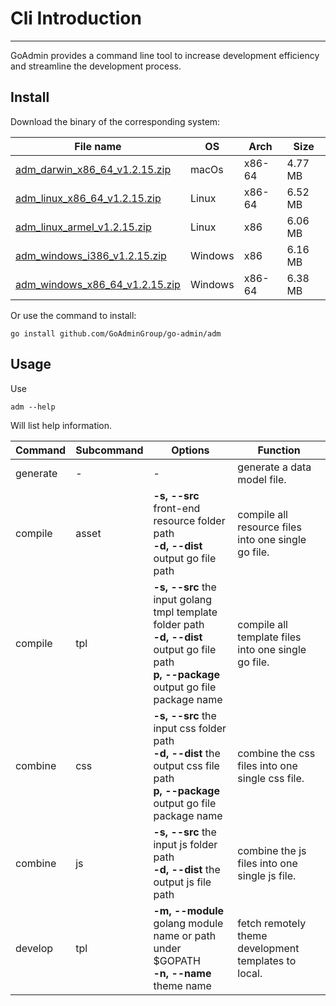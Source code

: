 # Cli Introduction
---

GoAdmin provides a command line tool to increase development efficiency and streamline the development process.

## Install


Download the binary of the corresponding system:

|  File name   | OS  | Arch  | Size  |
|  ----  | ----  | ----  |----  |
| [adm_darwin_x86_64_v1.2.15.zip](http://file.go-admin.cn/go_admin/cli/v1_2_15/adm_darwin_x86_64_v1.2.15.zip)  | macOs | x86-64 | 4.77 MB
| [adm_linux_x86_64_v1.2.15.zip](http://file.go-admin.cn/go_admin/cli/v1_2_15/adm_linux_x86_64_v1.2.15.zip)  | Linux | x86-64   | 6.52 MB
| [adm_linux_armel_v1.2.15.zip](http://file.go-admin.cn/go_admin/cli/v1_2_15/adm_linux_armel_v1.2.15.zip)  | Linux | x86   | 6.06 MB
| [adm_windows_i386_v1.2.15.zip](http://file.go-admin.cn/go_admin/cli/v1_2_15/adm_windows_i386_v1.2.15.zip)  | Windows | x86  |6.16 MB
| [adm_windows_x86_64_v1.2.15.zip](http://file.go-admin.cn/go_admin/cli/v1_2_15/adm_windows_x86_64_v1.2.15.zip)  | Windows | x86-64   |6.38 MB


Or use the command to install:

```
go install github.com/GoAdminGroup/go-admin/adm
```

## Usage

Use

```
adm --help
```

Will list help information.

|  Command  |  Subcommand   | Options  | Function  | 
|  ---- | ---- | ----  | ----  |
| generate  |  - | - | generate a data model file.
| compile  | asset| **-s, --src** front-end resource folder path<br>**-d, --dist** output go file path | compile all resource files into one single go file.
| compile  | tpl | **-s, --src** the input golang tmpl template folder path<br>**-d, --dist** output go file path<br>**p, --package** output go file package name | compile all template files into one single go file.
| combine  | css| **-s, --src** the input css folder path<br>**-d, --dist** the output css file path<br>**p, --package** output go file package name | combine the css files into one single css file.
| combine  | js | **-s, --src** the input js folder path<br>**-d, --dist** the output js file path | combine the js files into one single js file.
| develop  | tpl | **-m, --module** golang module name or path under $GOPATH<br>**-n, --name** theme name | fetch remotely theme development templates to local.
